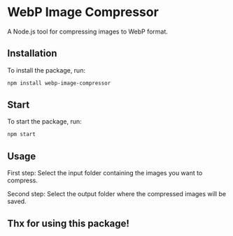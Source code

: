 # WebP Image Compressor

A Node.js tool for compressing images to WebP format.

## Installation

To install the package, run:

```bash
npm install webp-image-compressor
```

## Start

To start the package, run:

```bash
npm start
```

## Usage

First step:
Select the input folder containing the images you want to compress.

Second step:
Select the output folder where the compressed images will be saved.

## Thx for using this package!
